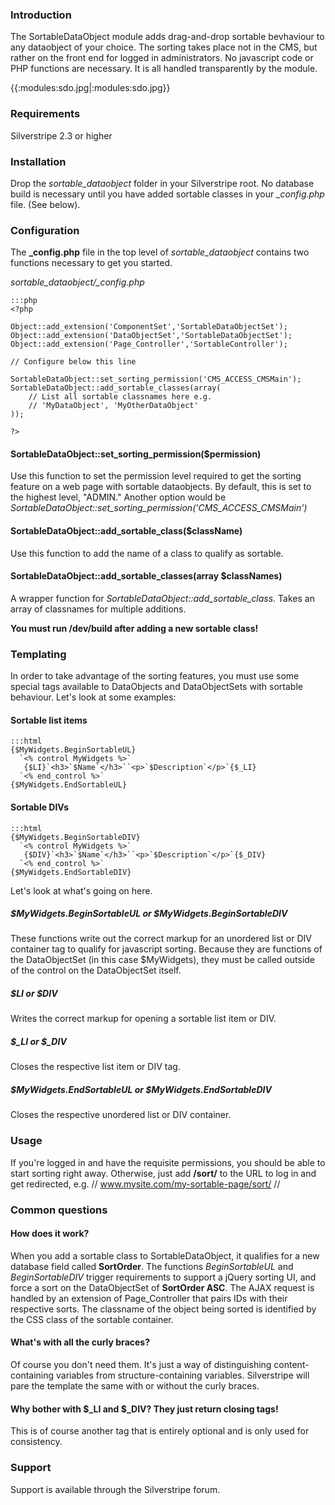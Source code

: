 ### Introduction

The SortableDataObject module adds drag-and-drop sortable bevhaviour to any dataobject of your choice. The sorting takes
place not in the CMS, but rather on the front end for logged in administrators. No javascript code or PHP functions are
necessary. It is all handled transparently by the module.

{{:modules:sdo.jpg|:modules:sdo.jpg}}

### Requirements

Silverstripe 2.3 or higher







### Installation

Drop the *sortable_dataobject* folder in your Silverstripe root. No database build is necessary until you have added
sortable classes in your *_config.php* file. (See below).

### Configuration

The **_config.php** file in the top level of *sortable_dataobject* contains two functions necessary to get you started.

*sortable_dataobject/_config.php*

	:::php
	<?php
	
	Object::add_extension('ComponentSet','SortableDataObjectSet');
	Object::add_extension('DataObjectSet','SortableDataObjectSet');
	Object::add_extension('Page_Controller','SortableController');
	
	// Configure below this line
	
	SortableDataObject::set_sorting_permission('CMS_ACCESS_CMSMain');
	SortableDataObject::add_sortable_classes(array(
		// List all sortable classnames here e.g.
		// 'MyDataObject', 'MyOtherDataObject'
	));
	
	?>
	



####  SortableDataObject::set_sorting_permission($permission)

Use this function to set the permission level required to get the sorting feature on a web page with sortable
dataobjects. By default, this is set to the highest level, "ADMIN." Another option would be
*SortableDataObject::set_sorting_permission('CMS_ACCESS_CMSMain')*

####  SortableDataObject::add_sortable_class($className)

Use this function to add the name of a class to qualify as sortable.

####  SortableDataObject::add_sortable_classes(array $classNames)

A wrapper function for *SortableDataObject::add_sortable_class*. Takes an array of classnames for multiple additions.

**You must run /dev/build after adding a new sortable class!**

### Templating

In order to take advantage of the sorting features, you must use some special tags available to DataObjects and
DataObjectSets with sortable behaviour. Let's look at some examples:

#### Sortable list items

	:::html
	{$MyWidgets.BeginSortableUL}
	  `<% control MyWidgets %>`
	   {$LI}`<h3>`$Name`</h3>``<p>`$Description`</p>`{$_LI}
	  `<% end_control %>`
	{$MyWidgets.EndSortableUL}


#### Sortable DIVs

	:::html
	{$MyWidgets.BeginSortableDIV}
	  `<% control MyWidgets %>`
	   {$DIV}`<h3>`$Name`</h3>``<p>`$Description`</p>`{$_DIV}
	  `<% end_control %>`
	{$MyWidgets.EndSortableDIV}


Let's look at what's going on here.

#####  $MyWidgets.BeginSortableUL or $MyWidgets.BeginSortableDIV

These functions write out the correct markup for an unordered list or DIV container tag to qualify for javascript
sorting. Because they are functions of the DataObjectSet (in this case $MyWidgets), they must be called outside of the
control on the DataObjectSet itself.

#####  $LI or $DIV

Writes the correct markup for opening a sortable list item or DIV.

##### $_LI or $_DIV

Closes the respective list item or DIV tag.

##### $MyWidgets.EndSortableUL or $MyWidgets.EndSortableDIV

Closes the respective unordered list or DIV container.

### Usage

If you're logged in and have the requisite permissions, you should be able to start sorting right away. Otherwise, just
add **/sort/** to the URL to log in and get redirected, e.g. // www.mysite.com/my-sortable-page/sort/ //

### Common questions

#### How does it work?

When you add a sortable class to SortableDataObject, it qualifies for a new database field called **SortOrder**. The
functions *BeginSortableUL* and *BeginSortableDIV* trigger requirements to support a jQuery sorting UI, and force a sort
on the DataObjectSet of **SortOrder ASC**. The AJAX request is handled by an extension of Page_Controller that pairs IDs
with their respective sorts. The classname of the object being sorted is identified by the CSS class of the sortable
container.

#### What's with all the curly braces?

Of course you don't need them. It's just a way of distinguishing content-containing variables from structure-containing
variables. Silverstripe will pare the template the same with or without the curly braces.

#### Why bother with $_LI and $_DIV? They just return closing tags!

This is of course another tag that is entirely optional and is only used for consistency.

### Support

Support is available through the Silverstripe forum.

